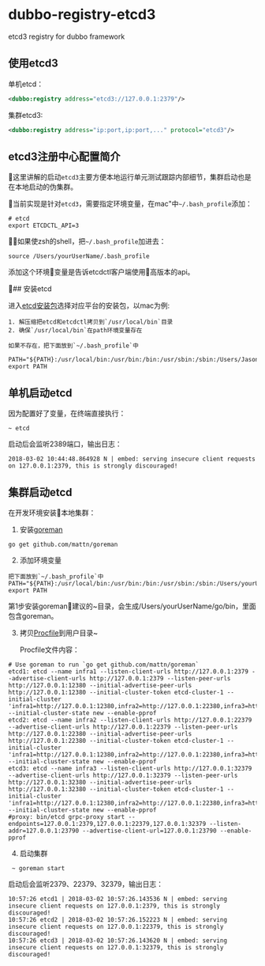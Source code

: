 # dubbo-registry-etcd3
etcd3 registry for dubbo framework

## 使用etcd3
单机etcd：
```xml
<dubbo:registry address="etcd3://127.0.0.1:2379"/>
```

集群etcd3:
```xml
<dubbo:registry address="ip:port,ip:port,..." protocol="etcd3"/>
```

## etcd3注册中心配置简介

这里讲解的启动`etcd3`主要方便本地运行单元测试跟踪内部细节，集群启动也是在本地启动的伪集群。

当前实现是针对`etcd3`，需要指定环境变量，在mac"中`~/.bash_profile`添加：

```shell
# etcd
export ETCDCTL_API=3
```

如果使zsh的shell，把`~/.bash_profile`加进去：

```shell
source /Users/yourUserName/.bash_profile
```

添加这个环境变量是告诉etcdctl客户端使用高版本的api。

## 安装etcd

进入[etcd安装包](https://github.com/coreos/etcd/releases)选择对应平台的安装包，以mac为例:

``` shell
1. 解压缩把etcd和etcdctl拷贝到`/usr/local/bin`目录
2. 确保`/usr/local/bin`在path环境变量存在

如果不存在，把下面放到`~/.bash_profile`中

PATH="${PATH}:/usr/local/bin:/usr/bin:/bin:/usr/sbin:/sbin:/Users/Jason/go/bin"
export PATH

```


## 单机启动etcd

因为配置好了变量，在终端直接执行：

```
~ etcd
```

启动后会监听2389端口，输出日志：

```
2018-03-02 10:44:48.864928 N | embed: serving insecure client requests on 127.0.0.1:2379, this is strongly discouraged!
```

## 集群启动etcd

在开发环境安装本地集群：

1. 安装[goreman](https://github.com/mattn/goreman)

```shell
go get github.com/mattn/goreman
```

2. 添加环境变量

``` shell
把下面放到`~/.bash_profile`中
PATH="${PATH}:/usr/local/bin:/usr/bin:/bin:/usr/sbin:/sbin:/Users/yourUserName/go/bin"
export PATH
```

第1步安装goreman建议的~目录，会生成/Users/yourUserName/go/bin，里面包含goreman。


3. 拷贝[Procfile](../Procfile)到用户目录~

    Procfile文件内容：

````
# Use goreman to run `go get github.com/mattn/goreman`
etcd1: etcd --name infra1 --listen-client-urls http://127.0.0.1:2379 --advertise-client-urls http://127.0.0.1:2379 --listen-peer-urls http://127.0.0.1:12380 --initial-advertise-peer-urls http://127.0.0.1:12380 --initial-cluster-token etcd-cluster-1 --initial-cluster 'infra1=http://127.0.0.1:12380,infra2=http://127.0.0.1:22380,infra3=http://127.0.0.1:32380' --initial-cluster-state new --enable-pprof
etcd2: etcd --name infra2 --listen-client-urls http://127.0.0.1:22379 --advertise-client-urls http://127.0.0.1:22379 --listen-peer-urls http://127.0.0.1:22380 --initial-advertise-peer-urls http://127.0.0.1:22380 --initial-cluster-token etcd-cluster-1 --initial-cluster 'infra1=http://127.0.0.1:12380,infra2=http://127.0.0.1:22380,infra3=http://127.0.0.1:32380' --initial-cluster-state new --enable-pprof
etcd3: etcd --name infra3 --listen-client-urls http://127.0.0.1:32379 --advertise-client-urls http://127.0.0.1:32379 --listen-peer-urls http://127.0.0.1:32380 --initial-advertise-peer-urls http://127.0.0.1:32380 --initial-cluster-token etcd-cluster-1 --initial-cluster 'infra1=http://127.0.0.1:12380,infra2=http://127.0.0.1:22380,infra3=http://127.0.0.1:32380' --initial-cluster-state new --enable-pprof
#proxy: bin/etcd grpc-proxy start --endpoints=127.0.0.1:2379,127.0.0.1:22379,127.0.0.1:32379 --listen-addr=127.0.0.1:23790 --advertise-client-url=127.0.0.1:23790 --enable-pprof
````

4. 启动集群

```shell
 ~ goreman start
```

启动后会监听2379、22379、32379，输出日志：

```
10:57:26 etcd1 | 2018-03-02 10:57:26.143536 N | embed: serving insecure client requests on 127.0.0.1:2379, this is strongly discouraged!
10:57:26 etcd2 | 2018-03-02 10:57:26.152223 N | embed: serving insecure client requests on 127.0.0.1:22379, this is strongly discouraged!
10:57:26 etcd3 | 2018-03-02 10:57:26.143620 N | embed: serving insecure client requests on 127.0.0.1:32379, this is strongly discouraged!
```
